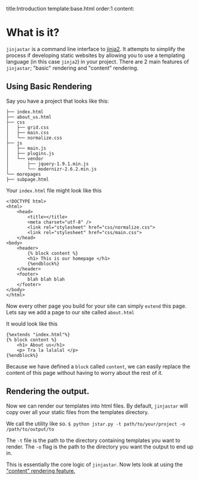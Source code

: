 title:Introduction
template:base.html
order:1
content:

# What is it?
`jinjastar` is a command line interface to [jinja2](http://jinja.pocoo.org/). It attempts to simplify the process if developing static websites by allowing you to use a templating language (in this case `jinja2`) in your project. There are 2 main features of `jinjastar`; "basic" rendering and "content" rendering.

## Using Basic Rendering
Say you have a project that looks like this:

	├── index.html
	├── about_us.html 
	├── css
	│   ├── grid.css 
	│   ├── main.css  
	│   └── normalize.css 
	├── js
	│   ├── main.js
	│   ├── plugins.js
	│   └── vendor
	│       ├── jquery-1.9.1.min.js
	│       └── modernizr-2.6.2.min.js 
	└── morepages
	├── subpage.html

Your `index.html` file might look like this


	<!DOCTYPE html>
	<html>
		<head>
			<title></title>
			<meta charset="utf-8" />
			<link rel="stylesheet" href="css/normalize.css">
			<link rel="stylesheet" href="css/main.css">
		</head>
	<body>
		<header>
			{% block content %}
			<h1> This is our homepage </h1>
			{%endblock%}
		</header>
		<footer>
			blah blah blah
		</footer>
	</body>
	</html>


Now every other page you build for your site can simply `extend` this page. 
Lets say we add a page to our site called `about.html`

It would look like this


	{%extends "index.html"%}
	{% block content %}
		<h1> About us</h1>
		<p> Tra la lalalal </p>
	{%endblock%}


Because we have defined a `block` called `content`, we can easily replace the content of this page without having to worry about the rest of it.

## Rendering the output.
Now we can render our templates into html files. By default, `jinjastar` will copy over all your static files from the templates directory.

We call the utility like so.
`$ python jstar.py -t path/to/your/project -o /path/to/output/to`

The `-t` file is the path to the directory containing templates you want to render. The `-o` flag is the path to the directory you want the output to end up in.

This is essentially the core logic of `jinjastar`. Now lets look at using the ["content" rendering feature.](content.html)
